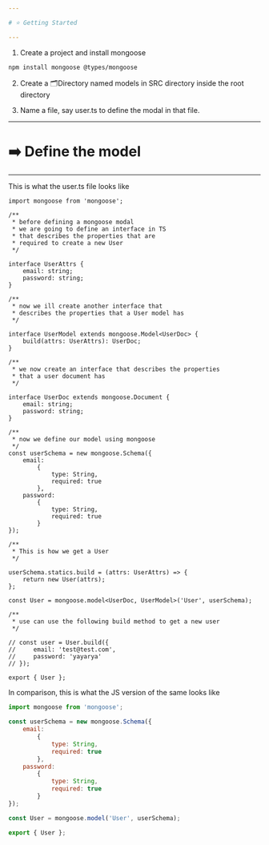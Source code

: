 ```yaml
---

# ⭐️ Getting Started

---
```


1. Create a project and install mongoose

```bash
npm install mongoose @types/mongoose
```

2. Create a 🗂Directory named models in SRC directory inside the root directory

3. Name a file, say user.ts to define the modal in that file.

---

# ➡️ Define the model

---

This is what the user.ts file looks like 

```tsx
import mongoose from 'mongoose';

/**
 * before defining a mongoose modal
 * we are going to define an interface in TS
 * that describes the properties that are 
 * required to create a new User
 */

interface UserAttrs {
    email: string;
    password: string;
}

/**
 * now we ill create another interface that 
 * describes the properties that a User model has
 */

interface UserModel extends mongoose.Model<UserDoc> {
    build(attrs: UserAttrs): UserDoc;
}

/**
 * we now create an interface that describes the properties
 * that a user document has
 */

interface UserDoc extends mongoose.Document {
    email: string;
    password: string;
}

/**
 * now we define our model using mongoose
 */
const userSchema = new mongoose.Schema({
    email:
        {
            type: String,
            required: true
        },
    password:
        {
            type: String,
            required: true
        }
});

/**
 * This is how we get a User
 */

userSchema.statics.build = (attrs: UserAttrs) => {
    return new User(attrs);
};

const User = mongoose.model<UserDoc, UserModel>('User', userSchema);

/**
 * use can use the following build method to get a new user
 */

// const user = User.build({
//     email: 'test@test.com',
//     password: 'yayarya'
// });

export { User };
```

In comparison, this is what the JS version of the same looks like

```jsx
import mongoose from 'mongoose';

const userSchema = new mongoose.Schema({
    email:
        {
            type: String,
            required: true
        },
    password:
        {
            type: String,
            required: true
        }
});

const User = mongoose.model('User', userSchema);

export { User };
```
